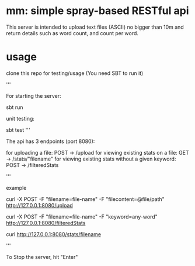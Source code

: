 # mm: simple spray-based RESTful api
 
This server is intended to upload text files (ASCII) no bigger than 10m and return details such as word count, and
count per word.

# usage

clone this repo for testing/usage (You need SBT to run it) 

'''

For starting the server:

sbt run

unit testing: 

sbt test
'''

The api has 3 endpoints (port 8080): 

for uploading a file: POST -> /upload
for viewing existing stats on a file: GET -> /stats/"filename"
for viewing existing stats without a given keyword: POST -> /filteredStats

'''

example

curl -X POST -F "filename=file-name" -F "filecontent=@file/path" http://127.0.0.1:8080/upload

curl -X POST -F "filename=file-name" -F "keyword=any-word" http://127.0.0.1:8080/filteredStats

curl http://127.0.0.1:8080/stats/filename

'''

To Stop the server, hit "Enter"